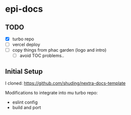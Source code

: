 # epi-docs

## TODO

- [x] turbo repo
- [ ] vercel deploy
- [ ] copy things from phac garden (logo and intro)
  - [ ] avoid TOC problems..

## Initial Setup

I cloned: <https://github.com/shuding/nextra-docs-template>

Modifications to integrate into mu turbo repo:

- eslint config
- build and port
